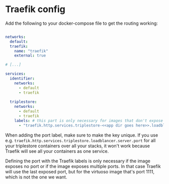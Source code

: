 # Traefik config

Add the following to your docker-compose file to get the routing working:

``` yaml

networks:
  default:
  traefik:
    name: "traefik"
    external: true

# [...]

services:
  identifier:
    networks:
      - default
      - traefik
  
  triplestore:
    networks:
      - default
      - traefik
    labels: # this part is only necessary for images that don't expose a port or expose multiple ports
      - "traefik.http.services.triplestore-<<app dir goes here>>.loadblancer.server.port=8890"
```

When adding the port label, make sure to make the key unique. If you use e.g. `traefik.http.services.triplestore.loadblancer.server.port` for all your triplestore containers over all your stacks, it won't work because Traefik will see all your containers as one service.

Defining the port with the Traefik labels is only necessary if the image exposes no port or if the image exposes multiple ports. In that case Traefik will use the last exposed port, but for the virtuoso image that's port 1111, which is not the one we want.
